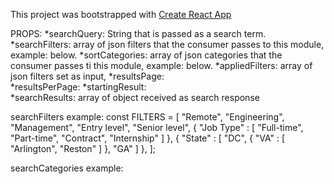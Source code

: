 This project was bootstrapped with [Create React App](https://github.com/facebookincubator/create-react-app)

PROPS:
  *searchQuery:    String that is passed as a search term.
  *searchFilters:  array of json filters that the consumer passes to this module, example: below.
  *sortCategories: array of json categories that the consumer passes ti this module, example: below.
  *appliedFilters: array of json filters set as input,
  *resultsPage:     
  *resultsPerPage: 
  *startingResult:  
  *searchResults:  array of object received as search response


searchFilters example:
  const FILTERS = [
    "Remote",
    "Engineering",
    "Management",
    "Entry level",
    "Senior level",
    {
      "Job Type" : [
        "Full-time",
        "Part-time",
        "Contract",
        "Internship"
      ]
    },
    {
      "State" : [
        "DC",
        {
          "VA" : [
            "Arlington",
            "Reston"
          ]
        },
        "GA"
      ]
    },
];

searchCategories example:

